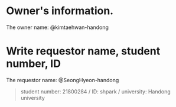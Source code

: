 # Owner's information.

The owner name: 
@kimtaehwan-handong

# Write requestor name, student number, ID
The requestor name:
@SeongHyeon-handong
>student number: 21800284 /
>ID: shpark /
>university: Handong university


